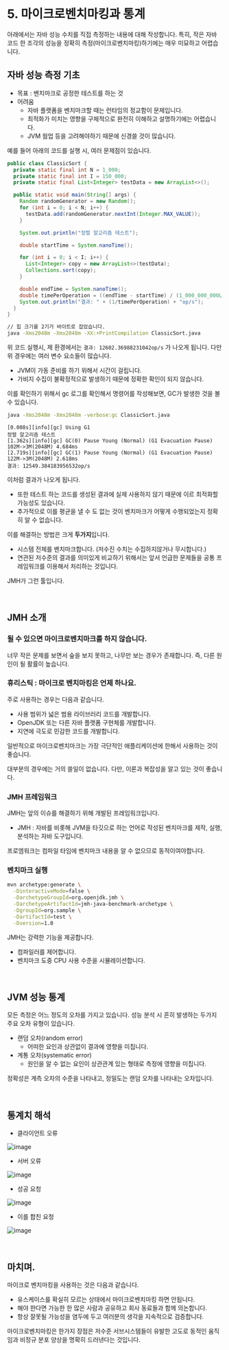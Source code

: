 # 5. 마이크로벤치마킹과 통계

아래에서는 자바 성능 수치를 직접 측정하는 내용에 대해 작성합니다. 특히, 작은 자바 코드 한 조각의 성능을 정확히 측정(마이크로벤치마킹)하기에는 매우 미묘하고 어렵습니다.

## 자바 성능 측정 기초

- 목표 : 벤치마크로 공정한 테스트를 하는 것
- 어려움
  - 자바 플랫폼을 벤치마크할 때는 런타임의 정교함이 문제입니다.
  - 최적화가 미치는 영향을 구체적으로 완전히 이해하고 설명하기에는 어렵습니다.
  - JVM 웜업 등을 고려해야하기 때문에 신경쓸 것이 많습니다.

예를 들어 아래의 코드를 실행 시, 여러 문제점이 있습니다.

```java
public class ClassicSort {
  private static final int N = 1_000;
  private static final int I = 150_000;
  private static final List<Integer> testData = new ArrayList<>();

  public static void main(String[] args) {
    Random randomGenerator = new Random();
    for (int i = 0; i < N; i++) {
      testData.add(randomGenerator.nextInt(Integer.MAX_VALUE));
    }

    System.out.println("정렬 알고리즘 테스트");

    double startTime = System.nanoTime();

    for (int i = 0; i < I; i++) {
      List<Integer> copy = new ArrayList<>(testData);
      Collections.sort(copy);
    }

    double endTime = System.nanoTime();
    double timePerOperation = ((endTime - startTime) / (1_000_000_000L * I));
    System.out.println("결과: " + (1/timePerOperation) + "op/s");
  }
}
```

```bash
// 힙 크기를 2기가 바이트로 잡았습니다.
java -Xms2048m -Xmx2048m -XX:+PrintCompilation ClassicSort.java
```

위 코드 실행시, 제 환경에서는 `결과: 12602.36988231042op/s` 가 나오게 됩니다. 다만 위 경우에는 여러 변수 요소들이 많습니다.

- JVM이 가동 준비를 하기 위해서 시간이 걸립니다.
- 가비지 수집이 불확정적으로 발생하기 때문에 정확한 확인이 되지 않습니다.

이를 확인하기 위해서 gc 로그를 확인해서 명령어를 작성해보면, GC가 발생한 것을 볼 수 있습니다.

```bash
java -Xms2048m -Xmx2048m -verbose:gc ClassicSort.java
```

```
[0.008s][info][gc] Using G1
정렬 알고리즘 테스트
[1.362s][info][gc] GC(0) Pause Young (Normal) (G1 Evacuation Pause) 102M->3M(2048M) 4.684ms
[2.719s][info][gc] GC(1) Pause Young (Normal) (G1 Evacuation Pause) 122M->3M(2048M) 2.618ms
결과: 12549.384183956532op/s
```

이처럼 결과가 나오게 됩니다.

- 또한 테스트 하는 코드를 생성된 결과에 실제 사용하지 않기 때문에 이르 최적화할 가능성도 있습니다.
- 추가적으로 이를 평균을 낼 수 도 없는 것이 벤치마크가 어떻게 수행되었는지 정확히 알 수 없습니다.

이를 해결하는 방법은 크게 **두가지**입니다.

- 시스템 전체를 벤치마크합니다. (저수진 수치는 수집하지않거나 무시합니다.)
- 연관된 저수준의 결과를 의미있게 비교하기 위해서는 앞서 언급한 문제들을 공통 프레임워크를 이용해서 처리하는 것입니다.

JMH가 그런 툴입니다.

<br/>

## JMH 소개

### 될 수 있으면 마이크로벤치마크를 하지 않습니다.

너무 작은 문제를 보면서 숲을 보지 못하고, 나무만 보는 경우가 존재합니다. 즉, 다른 원인이 될 활률이 높습니다.

### 휴리스틱 : 마이크로 벤치마킹은 언제 하나요.

주로 사용하는 경우는 다음과 같습니다.

- 사용 범위가 넓은 범용 라이브러리 코드를 개발합니다.
- OpenJDK 또는 다른 자바 플랫폼 구현체를 개발합니다.
- 지연에 극도로 민감한 코드를 개발합니다.

일반적으로 마이크로벤치마크는 가장 극단적인 애플리케이션에 한해서 사용하는 것이 좋습니다.

대부분의 경우에는 거의 쓸일이 없습니다. 다만, 이론과 복잡성을 알고 있는 것이 좋습니다.

### JMH 프레임워크

JMH는 앞의 이슈를 해결하기 위해 개발된 프레임워크입니다.

- JMH : 자바를 비롯해 JVM을 타깃으로 하는 언어로 작성된 벤치마크를 제작, 실행, 분석하는 자바 도구입니다.

프로엠워크는 컴파일 타임에 벤치마크 내용을 알 수 없으므로 동적이여야합니다.

### 벤치마크 실행

```bash
mvn archetype:generate \
  -DinteractiveMode=false \
  -DarchetypeGroupId=org.openjdk.jmh \
  -DarchetypeArtifactId=jmh-java-benchmark-archetype \
  -DgroupId=org.sample \
  -DartifactId=test \
  -Dversion=1.0
```

JMH는 강력한 기능을 제공합니다.

- 컴파일러를 제어합니다.
- 벤치마크 도중 CPU 사용 수준을 시뮬레이션합니다.

<br/>

## JVM 성능 통계

모든 측정은 어느 정도의 오차를 가지고 있습니다. 성능 분석 시 흔히 발생하는 두가지 주요 오차 유형이 있습니다.

- 랜덤 오차(random error)
  - 어떠한 요인과 상관없이 결과에 영향을 미칩니다.
- 계통 오차(systematic error)
  - 원인을 알 수 없는 요인이 상관관계 있는 형태로 측정에 영향을 미칩니다.

정확성은 계측 오차의 수준을 나타내고, 정밀도는 랜덤 오차를 나타내는 오차입니다.

<br/>

## 통계치 해석

- 클라이언트 오류

![image](https://user-images.githubusercontent.com/42582516/120488136-7ad13e00-c3f1-11eb-902d-cc8024428c8a.png)

- 서버 오류

![image](https://user-images.githubusercontent.com/42582516/120488182-83c20f80-c3f1-11eb-83fc-c08e315563ff.png)

- 성공 요청

![image](https://user-images.githubusercontent.com/42582516/120488239-8e7ca480-c3f1-11eb-8861-73da30bc006e.png)

- 이를 합친 요청

![image](https://user-images.githubusercontent.com/42582516/120488409-b66c0800-c3f1-11eb-9783-cf5af1785a2f.png)

<br/>

## 마치며.

마이크로 벤치마킹을 사용하는 것은 다음과 같습니다.

- 유스케이스를 확실히 모르는 상태에서 마이크로벤치마킹 하면 안됩니다.
- 해야 한다면 가능한 한 많은 사람과 공유하고 회사 동료들과 함께 의논합니다.
- 항상 잘못될 가능성을 염두에 두고 여러분의 생각을 지속적으로 검증합니다.

마이크로벤치마킹은 한가지 장점은 저수준 서브시스템들이 유발한 고도로 동적인 움직임과 비정규 분포 양상을 명확히 드러낸다는 것입니다.
